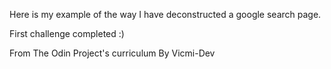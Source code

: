 Here is my example of the way I have deconstructed a google search page.

First challenge completed :)

From The Odin Project's curriculum
By Vicmi-Dev